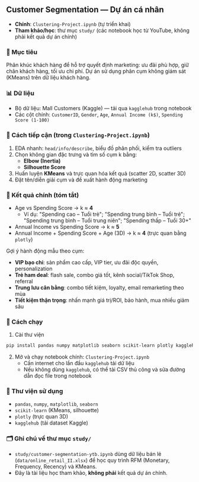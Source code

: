 ## Customer Segmentation — Dự án cá nhân

- **Chính**: `Clustering-Project.ipynb` (tự triển khai)
- **Tham khảo/học**: thư mục `study/` (các notebook học từ YouTube, không phải kết quả dự án chính)

### 🎯 Mục tiêu
Phân khúc khách hàng để hỗ trợ quyết định marketing: ưu đãi phù hợp, giữ chân khách hàng, tối ưu chi phí. Dự án sử dụng phân cụm không giám sát (KMeans) trên dữ liệu khách hàng.

### 📊 Dữ liệu
- Bộ dữ liệu: Mall Customers (Kaggle) — tải qua `kagglehub` trong notebook
- Các cột chính: `CustomerID`, `Gender`, `Age`, `Annual Income (k$)`, `Spending Score (1-100)`

### 🔎 Cách tiếp cận (trong `Clustering-Project.ipynb`)
1. EDA nhanh: `head/info/describe`, biểu đồ phân phối, kiểm tra outliers
2. Chọn không gian đặc trưng và tìm số cụm k bằng:
   - **Elbow (Inertia)**
   - **Silhouette Score**
3. Huấn luyện **KMeans** và trực quan hóa kết quả (scatter 2D, scatter 3D)
4. Đặt tên/diễn giải cụm và đề xuất hành động marketing

### 🧪 Kết quả chính (tóm tắt)
- Age vs Spending Score → k ≈ **4**
  - Ví dụ: "Spending cao – Tuổi trẻ"; "Spending trung bình – Tuổi trẻ"; "Spending trung bình – Tuổi trung niên"; "Spending thấp – Tuổi 30+"
- Annual Income vs Spending Score → k ≈ **5**
- Annual Income + Spending Score + Age (3D) → k ≈ **4** (trực quan bằng `plotly`)

Gợi ý hành động mẫu theo cụm:
- **VIP bạo chi**: sản phẩm cao cấp, VIP tier, ưu đãi độc quyền, personalization
- **Trẻ ham deal**: flash sale, combo giá tốt, kênh social/TikTok Shop, referral
- **Trung lưu cân bằng**: combo tiết kiệm, loyalty, email remarketing theo mùa
- **Tiết kiệm thận trọng**: nhấn mạnh giá trị/ROI, bảo hành, mua nhiều giảm sâu

### 🚀 Cách chạy
1. Cài thư viện
```bash
pip install pandas numpy matplotlib seaborn scikit-learn plotly kagglehub
```
2. Mở và chạy notebook chính: `Clustering-Project.ipynb`
   - Cần internet cho lần đầu `kagglehub` tải dữ liệu
   - Nếu không dùng `kagglehub`, có thể tải CSV thủ công và sửa đường dẫn đọc file trong notebook

### 🧰 Thư viện sử dụng
- `pandas`, `numpy`, `matplotlib`, `seaborn`
- `scikit-learn` (KMeans, silhouette)
- `plotly` (trực quan 3D)
- `kagglehub` (tải dataset Kaggle)

### 🗂️ Ghi chú về thư mục `study/`
- `study/customer-segmentation-ytb.ipynb` dùng dữ liệu bán lẻ (`data/online_retail_II.xlsx`) để học quy trình RFM (Monetary, Frequency, Recency) và KMeans.
- Đây là tài liệu học tham khảo, **không phải** kết quả dự án chính.
